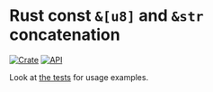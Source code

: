 # Rust const `&[u8]` and `&str` concatenation

[![Crate](https://img.shields.io/crates/v/concat_const.svg)](https://crates.io/crates/concat_const)
[![API](https://docs.rs/concat_const/badge.svg)](https://docs.rs/concat_const)

Look at [the tests](https://github.com/RoDmitry/concat_const/blob/main/tests/test.rs#L24) for usage examples.
